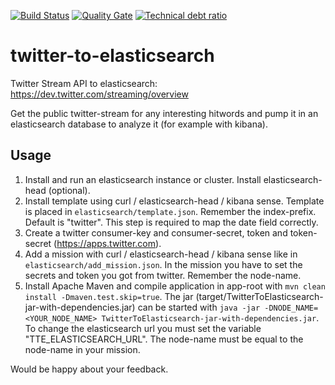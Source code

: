 [![Build Status](https://travis-ci.org/heckenmann/twitter-to-elasticsearch.svg?branch=master)](https://travis-ci.org/heckenmann/twitter-to-elasticsearch)
[![Quality Gate](https://sonarqube.com/api/badges/gate?key=de.heckenmann:twitter-to-elasticsearch)](https://sonarqube.com/dashboard/index/de.heckenmann:twitter-to-elasticsearch)
[![Technical debt ratio](https://sonarqube.com/api/badges/measure?key=de.heckenmann:twitter-to-elasticsearch&metric=sqale_debt_ratio)](https://sonarqube.com/dashboard/index/de.heckenmann:twitter-to-elasticsearch)

# twitter-to-elasticsearch
Twitter Stream API to elasticsearch: https://dev.twitter.com/streaming/overview

Get the public twitter-stream for any interesting hitwords and pump it in an elasticsearch database to analyze it (for example with kibana).

## Usage
1. Install and run an elasticsearch instance or cluster. Install elasticsearch-head (optional).
2. Install template using curl / elasticsearch-head / kibana sense. Template is placed in ```elasticsearch/template.json```. Remember the index-prefix. Default is "twitter". This step is required to map the date field correctly.
3. Create a twitter consumer-key and consumer-secret, token and token-secret (https://apps.twitter.com).
4. Add a mission with curl / elasticsearch-head / kibana sense like in ```elasticsearch/add_mission.json```. In the mission you have to set the secrets and token you got from twitter. Remember the node-name.
5. Install Apache Maven and compile application in app-root with ```mvn clean install -Dmaven.test.skip=true```. The jar (target/TwitterToElasticsearch-jar-with-dependencies.jar) can be started with ```java -jar -DNODE_NAME=<YOUR_NODE_NAME> TwitterToElasticsearch-jar-with-dependencies.jar```. To change the elasticsearch url you must set the variable "TTE_ELASTICSEARCH_URL". The node-name must be equal to the node-name in your mission.

Would be happy about your feedback.
